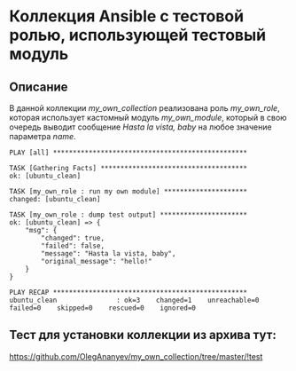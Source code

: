 Коллекция Ansible с тестовой ролью, использующей тестовый модуль
=========
Описание
---
В данной коллекции *my_own_collection* реализована роль *my_own_role*, которая использует кастомный модуль *my_own_module*, который в свою очередь выводит сообщение *Hasta la vista, baby* на любое значение параметра *name*.

```
PLAY [all] *************************************************

TASK [Gathering Facts] *************************************
ok: [ubuntu_clean]

TASK [my_own_role : run my own module] *********************
changed: [ubuntu_clean]

TASK [my_own_role : dump test output] **********************
ok: [ubuntu_clean] => {
    "msg": {
        "changed": true,
        "failed": false,
        "message": "Hasta la vista, baby",
        "original_message": "hello!"
    }
}

PLAY RECAP *************************************************
ubuntu_clean               : ok=3    changed=1    unreachable=0    failed=0    skipped=0    rescued=0    ignored=0
```

Тест для установки коллекции из архива тут:
---
https://github.com/OlegAnanyev/my_own_collection/tree/master/!test

